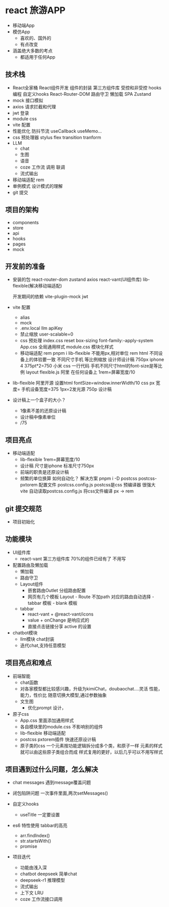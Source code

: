 # react 旅游APP

- 移动端App
- 模仿App
    - 喜欢的、国外的
    - 有点改变
- 涵盖绝大多数的考点
    - 都适用于任何App

## 技术栈
- React全家桶
    React组件开发
    组件的封装
    第三方组件库
    受控和非受控
    hooks编程  自定义hooks
    React-Router-DOM
       路由守卫  懒加载  SPA
    Zustand
- mock 接口模拟
- axios 请求拦截和代理
- jwt 登录
- module css
- vite 配置
- 性能优化
    防抖节流
    useCallback  useMemo...
- css 预处理器  stylus
    flex transition tranform
- LLM 
    - chat
    - 生图
    - 语音
    - coze 工作流 调用 联调
    - 流式输出
- 移动端适配
    rem
- 单例模式 设计模式的理解
- git 提交

## 项目的架构
- components
- store
- api
- hooks
- pages
- mock

## 开发前的准备
- 安装的包
    react-router-dom  zustand  axios
     react-vant(UI组件库) lib-flexible(解决移动端适配)

    开发期间的依赖
    vite-plugin-mock jwt 

- vite 配置
    - alias
    - mock
    - .env.local
      llm apiKey
    - 禁止缩放 user-scalable=0
    - css 预处理
         index.css  reset
         box-sizing  font-family:-apply-system
         App.css  全局通用样式
         module.css  模块化样式
    - 移动端适配 rem
         pnpm i lib-flexible
         不能用px,相对单位 rem html
         不同设备上的体验要一致
         不同尺寸手机 等比例缩放
         设计师设计稿 750px iphone 4  375pt*2=750
         小米
         css 一行代码  手机不同尺寸html的font-size是等比例
         layout
         flexible.js 阿里 在任何设备上
         1rem=屏幕宽度/10
- lib-flexible
    阿里开源
    设置html  fontSize=window.innerWidth/10
    css px 宽度= 手机设备宽度=375
    1px=2发光源
    750p 设计稿

- 设计稿上一个盒子的大小？
    - 1像素不差的还原设计稿
    - 设计稿中像素单位
    - /75

## 项目亮点
- 移动端适配
    - lib-flexible  1rem=屏幕宽度/10
    - 设计稿 尺寸是iphone 标准尺寸750px
    - 前端的职责是还原设计稿
    - 频繁的单位换算  如何自动化？
      解决方案  pnpm i -D postcss postcss-pxtorem
      配置文件  postcss.config.js
      postcss是css 预编译器 很强大
      vite 自动读取postcss.config.js 将css文件编译
      px -> rem
## git 提交规范
- 项目初始化
## 功能模块
- UI组件库
   - react-vant 第三方组件库 70%的组件已经有了 不用写
- 配置路由及懒加载
   - 懒加载
   - 路由守卫
   - Layout组件
       - 嵌套路由Outlet 分组路由配置
       - 网页有几个模板 Layout
             - Route 不加path 对应的路由自动选择
             - tabbar 模板
             - blank 模板
   - tabbar 
      - react-vant + @react-vant/icons 
      - value + onChange 是响应式的
      - 直接点击链接分享 active 的设置
- chatbot模块
    - llm模块 chat封装
    - 迭代chat,支持任意模型
## 项目亮点和难点
- 前端智能
    - chat函数
    - 对各家模型都比较感兴趣，升级为kimiChat，doubaochat....灵活
       性能，能力，性价比
       随意切换大模型,通过参数抽象
    - 文生图
       - 优化prompt 设计，
- 原子css
    - App.css 里面添加通用样式
    - 各自模块里的module.css 不影响别的组件
    - lib-flexible 移动端适配
    - postcss pxtorem插件 快速还原设计稿
    - 原子类的css
        一个元素按功能逻辑拆分成多个类，和原子一样
        元素的样式就可以由这些原子类组合而成
        样式复用的更好，以后几乎可以不用写样式
## 项目遇到过什么问题，怎么解决
- chat messages 遇到message覆盖问题
- 闭包陷阱问题
    一次事件里面,两次setMessages()
- 自定义hooks
    - useTitle 一定要设置

- es6 特性使用
    tabbar的高亮
    - arr.findIndex()
    - str.startsWith()
    - promise

- 项目迭代
    - 功能由浅入深
    - chatbot deepseek 简单chat
    - deepseek-r1 推理模型
    - 流式输出
    - 上下文 LRU
    - coze 工作流接口调用